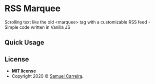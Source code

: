 # RSS Marquee
Scrolling text like the old &lt;marquee> tag with a customizable RSS feed - Simple code written in Vanilla JS

## Quick Usage


## License
- **[MIT license](http://opensource.org/licenses/mit-license.php)**
- Copyright 2020 © <a href="http://samuelcarreira.com" target="_blank">Samuel Carreira</a>.